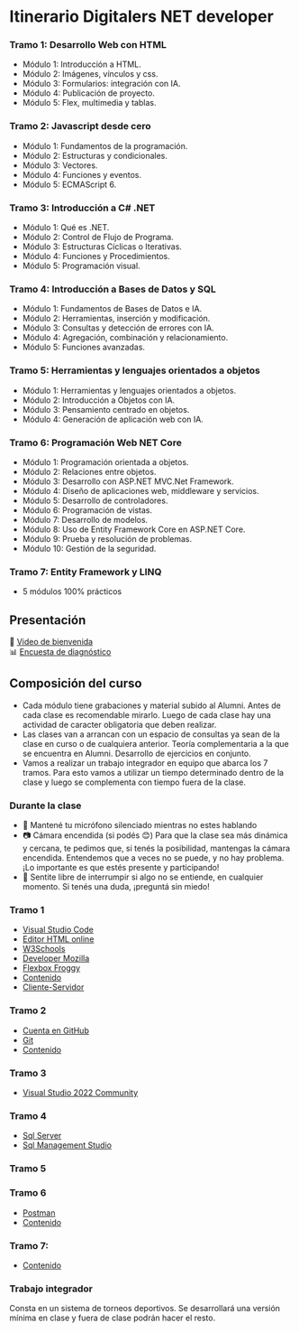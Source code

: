 # Itinerario Digitalers NET developer

### Tramo 1: Desarrollo Web con HTML
- Módulo 1: Introducción a HTML.
- Módulo 2: Imágenes, vínculos y css.
- Módulo 3: Formularios: integración con IA.
- Módulo 4: Publicación de proyecto.
- Módulo 5: Flex, multimedia y tablas.

### Tramo 2: Javascript desde cero
- Módulo 1: Fundamentos de la programación.
- Módulo 2: Estructuras y condicionales.
- Módulo 3: Vectores.
- Módulo 4: Funciones y eventos.
- Módulo 5: ECMAScript 6.

### Tramo 3: Introducción a C# .NET
- Módulo 1: Qué es .NET.
- Módulo 2: Control de Flujo de Programa.
- Módulo 3: Estructuras Cíclicas o Iterativas.
- Módulo 4: Funciones y Procedimientos.
- Módulo 5: Programación visual.

### Tramo 4: Introducción a Bases de Datos y SQL
- Módulo 1: Fundamentos de Bases de Datos e IA.
- Módulo 2: Herramientas, inserción y modificación.
- Módulo 3: Consultas y detección de errores con IA.
- Módulo 4: Agregación, combinación y relacionamiento.
- Módulo 5: Funciones avanzadas.

### Tramo 5: Herramientas y lenguajes orientados a objetos
- Módulo 1: Herramientas y lenguajes orientados a objetos.
- Módulo 2: Introducción a Objetos con IA.
- Módulo 3: Pensamiento centrado en objetos.
- Módulo 4: Generación de aplicación web con IA.

### Tramo 6: Programación Web NET Core
- Módulo 1: Programación orientada a objetos.
- Módulo 2: Relaciones entre objetos.
- Módulo 3: Desarrollo con ASP.NET MVC.Net Framework.
- Módulo 4: Diseño de aplicaciones web, middleware y servicios.
- Módulo 5: Desarrollo de controladores.
- Módulo 6: Programación de vistas.
- Módulo 7: Desarrollo de modelos.
- Módulo 8: Uso de Entity Framework Core en ASP.NET Core.
- Módulo 9: Prueba y resolución de problemas.
- Módulo 10: Gestión de la seguridad.

### Tramo 7: Entity Framework y LINQ
- 5 módulos 100% prácticos


## Presentación
👋 [Video de bienvenida](https://drive.google.com/file/d/19j0zhQAByY5DULwatqKURDZ1LuM6txLX/view?usp=sharing)
<br>
📊 [Encuesta de diagnóstico](https://docs.google.com/forms/d/1AyN6dOZdMJHbYr90Kxp5buuC1V2JiCy60rLS9OscvBw/preview)

## Composición del curso
- Cada módulo tiene grabaciones y material subido al Alumni. Antes de cada clase es recomendable mirarlo. Luego de cada clase hay una actividad de caracter obligatoria que deben realizar.
- Las clases van a arrancan con un espacio de consultas ya sean de la clase en curso o de cualquiera anterior. Teoría complementaria a la que se encuentra en Alumni. Desarrollo de ejercicios en conjunto.
- Vamos a realizar un trabajo integrador en equipo que abarca los 7 tramos. Para esto vamos a utilizar un tiempo determinado dentro de la clase y luego se complementa con tiempo fuera de la clase.

### Durante la clase
- 🎤 Mantené tu micrófono silenciado mientras no estes hablando
- 📷 Cámara encendida (si podés 😊)
Para que la clase sea más dinámica y cercana, te pedimos que, si tenés la posibilidad, mantengas la cámara encendida. Entendemos que a veces no se puede, y no hay problema. ¡Lo importante es que estés presente y participando!
- 💬 Sentite libre de interrumpir si algo no se entiende, en cualquier momento. Si tenés una duda, ¡preguntá sin miedo!

### Tramo 1
- [Visual Studio Code](https://code.visualstudio.com/)
- [Editor HTML online](https://www.w3schools.com/html/tryit.asp?filename=tryhtml_default)
- [W3Schools](https://www.w3schools.com/html/default.asp)
- [Developer Mozilla](https://developer.mozilla.org/en-US/docs/Web/HTML)
- [Flexbox Froggy](https://flexboxfroggy.com/#es)
- [Contenido](https://github.com/emigallo-edu/html-css)
- [Cliente-Servidor](https://github.com/emigallo-edu/blog-tech/blob/main/docs/client-server/content.md)

### Tramo 2
- [Cuenta en GitHub](https://github.com/)
- [Git](https://git-scm.com/downloads/win)
- [Contenido](https://github.com/emigallo-edu/js)

### Tramo 3
- [Visual Studio 2022 Community](https://visualstudio.microsoft.com/vs/)

### Tramo 4
- [Sql Server](https://go.microsoft.com/fwlink/p/?linkid=2215158&clcid=0x40A&culture=es-es&country=es)
- [Sql Management Studio](https://aka.ms/ssms/21/release/vs_SSMS.exe)

### Tramo 5

### Tramo 6
- [Postman](https://www.postman.com/downloads/)
- [Contenido](https://github.com/emigallo-edu/net-web-api)

### Tramo 7:
- [Contenido](https://github.com/emigallo-edu/net-web-api)

### Trabajo integrador
Consta en un sistema de torneos deportivos. Se desarrollará una versión mínima en clase y fuera de clase podrán hacer el resto.